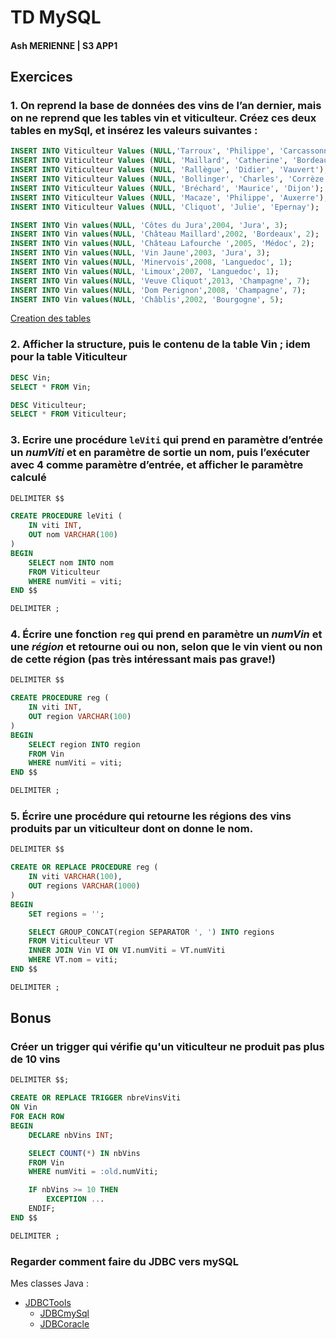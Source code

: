 # TD MySQL

#### Ash MERIENNE | S3 APP1

## Exercices

### 1. On reprend la base de données des vins de l’an dernier, mais on ne reprend que les tables vin et viticulteur. Créez ces deux tables en mySql, et insérez les valeurs suivantes :

```sql
INSERT INTO Viticulteur Values (NULL,'Tarroux', 'Philippe', 'Carcassonne');
INSERT INTO Viticulteur Values (NULL, 'Maillard', 'Catherine', 'Bordeaux');
INSERT INTO Viticulteur Values (NULL, 'Rallègue', 'Didier', 'Vauvert');
INSERT INTO Viticulteur Values (NULL, 'Bollinger', 'Charles', 'Corrèze');
INSERT INTO Viticulteur Values (NULL, 'Bréchard', 'Maurice', 'Dijon');
INSERT INTO Viticulteur Values (NULL, 'Macaze', 'Philippe', 'Auxerre');
INSERT INTO Viticulteur Values (NULL, 'Cliquot', 'Julie', 'Epernay');

INSERT INTO Vin values(NULL, 'Côtes du Jura',2004, 'Jura', 3);
INSERT INTO Vin values(NULL, 'Château Maillard',2002, 'Bordeaux', 2);
INSERT INTO Vin values(NULL, 'Château Lafourche ',2005, 'Médoc', 2);
INSERT INTO Vin values(NULL, 'Vin Jaune',2003, 'Jura', 3);
INSERT INTO Vin values(NULL, 'Minervois',2008, 'Languedoc', 1);
INSERT INTO Vin values(NULL, 'Limoux',2007, 'Languedoc', 1);
INSERT INTO Vin values(NULL, 'Veuve Cliquot',2013, 'Champagne', 7);
INSERT INTO Vin values(NULL, 'Dom Perignon',2008, 'Champagne', 7);
INSERT INTO Vin values(NULL, 'Châblis',2002, 'Bourgogne', 5);
```

[Creation des tables](./creation_base.sql)

### 2. Afficher la structure, puis le contenu de la table Vin ; idem pour la table Viticulteur

```sql
DESC Vin;
SELECT * FROM Vin;
```

```sql
DESC Viticulteur;
SELECT * FROM Viticulteur;
```

### 3. Ecrire une procédure `leViti` qui prend en paramètre d’entrée un *numViti* et en paramètre de sortie un nom, puis l’exécuter avec **4** comme paramètre d’entrée, et afficher le paramètre calculé

```sql
DELIMITER $$

CREATE PROCEDURE leViti (
    IN viti INT,
    OUT nom VARCHAR(100)
)
BEGIN
    SELECT nom INTO nom
    FROM Viticulteur
    WHERE numViti = viti;
END $$

DELIMITER ;
```

### 4. Écrire une fonction `reg` qui prend en paramètre un *numVin* et une *région* et retourne oui ou non, selon que le vin vient ou non de cette région (pas très intéressant mais pas grave!) 

```sql
DELIMITER $$

CREATE PROCEDURE reg (
    IN viti INT,
    OUT region VARCHAR(100)
)
BEGIN
    SELECT region INTO region
    FROM Vin
    WHERE numViti = viti;
END $$

DELIMITER ;
```

### 5. Écrire une procédure qui retourne les régions des vins produits par un viticulteur dont on donne le nom.

```sql
DELIMITER $$

CREATE OR REPLACE PROCEDURE reg (
    IN viti VARCHAR(100),
    OUT regions VARCHAR(1000)
)
BEGIN
    SET regions = '';

    SELECT GROUP_CONCAT(region SEPARATOR ', ') INTO regions
    FROM Viticulteur VT
    INNER JOIN Vin VI ON VI.numViti = VT.numViti
    WHERE VT.nom = viti;
END $$

DELIMITER ;
```

## Bonus

### Créer un trigger qui vérifie qu'un viticulteur ne produit pas plus de 10 vins

```sql
DELIMITER $$;

CREATE OR REPLACE TRIGGER nbreVinsViti
ON Vin
FOR EACH ROW
BEGIN
    DECLARE nbVins INT;

    SELECT COUNT(*) IN nbVins
    FROM Vin
    WHERE numViti = :old.numViti;

    IF nbVins >= 10 THEN
        EXCEPTION ...
    ENDIF;
END $$

DELIMITER ;
```

### Regarder comment faire du JDBC vers mySQL

Mes classes Java :
- [JDBCTools](./JDBCTools.java)
  - [JDBCmySql](./JDBCmySql.java)
  - [JDBCoracle](./JDBCoracle.java)
